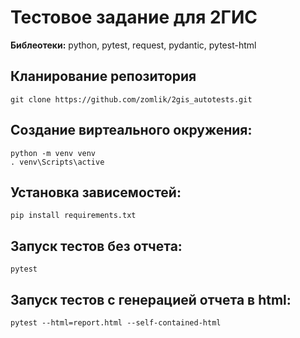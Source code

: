 # Тестовое задание для 2ГИС
**Библеотеки:** python, pytest, request, pydantic, pytest-html

## Кланирование репозитория
```commandline
git clone https://github.com/zomlik/2gis_autotests.git
```
## Создание виртеального окружения:
```commandline
python -m venv venv
. venv\Scripts\active
```
## Установка зависемостей:
```commandline
pip install requirements.txt
```
## Запуск тестов без отчета:
```commandline
pytest
```
## Запуск тестов с генерацией отчета в html:
```commandline
pytest --html=report.html --self-contained-html
```


